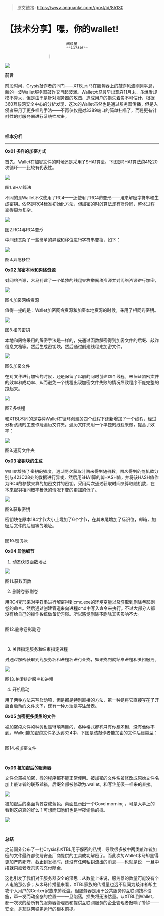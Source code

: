 > 原文链接: https://www.anquanke.com//post/id/85130 


# 【技术分享】嘿，你的wallet!


                                阅读量   
                                **117807**
                            
                        |
                        
                                                                                    



[![](https://p1.ssl.qhimg.com/t014cb90448615f26ad.jpg)](https://p1.ssl.qhimg.com/t014cb90448615f26ad.jpg)



**前言**



前段时间，Crysis敲诈者的同门——XTBL木马在服务器上的敲诈风波刚刚平息，新的一波Wallet服务器敲诈又再起波澜。Wallet木马最早出现在11月末，虽爆发规模不算大，但是由于是针对服务器的攻击，造成用户的损失着实不可估计。根据360互联网安全中心的分析发现，这次的Wallet虽然也是通过服务器传播，但是入侵者采用了更多样的手法——不再仅仅是对3389端口的简单扫描了，而是更有针对性的对服务器进行系统性攻击。

 

**样本分析**

****

**0x01 多样的加密方式**

首先，Wallet在加密文件的时候还是采用了SHA1算法。下图是SHA1算法的4轮20次循环——比较有代表性。

[![](https://p3.ssl.qhimg.com/t017eaed13569d59348.png)](https://p3.ssl.qhimg.com/t017eaed13569d59348.png)

图1.SHA1算法

不同的是Wallet不仅使用了RC4——还使用了RC4的变形——用来解密字符串和生成密钥。依然是RC4标准初始化方法，但加密的时的算法却有所异同，整体过程变得更为复杂。

[![](https://p2.ssl.qhimg.com/t0154ae8dff98b0af69.png)](https://p2.ssl.qhimg.com/t0154ae8dff98b0af69.png)

图2.RC4与RC4变形

中间还夹杂了一些简单的异或和移位进行字符串变换，如下：

[![](https://p2.ssl.qhimg.com/t013978fd12ab0daba2.png)](https://p2.ssl.qhimg.com/t013978fd12ab0daba2.png)

图3.异或移位

**0x02 加密本地和网络资源**

对网络资源，木马创建了一个单独的线程来枚举网络资源并对网络资源进行加密。

[![](https://p2.ssl.qhimg.com/t019476ff7bffdf3a09.png)](https://p2.ssl.qhimg.com/t019476ff7bffdf3a09.png)

图4.加密网络资源

值得一提的是：Wallet加密网络资源和加密本地资源的时候，采用了相同的密钥。

[![](https://p4.ssl.qhimg.com/t01b0414647d77ed577.png)](https://p4.ssl.qhimg.com/t01b0414647d77ed577.png)

图5.相同密钥

本地和网络采用的解密手法是一样的，先通过函数解密得到加密文件的后缀、敲诈信息文档等。然后生成密钥块，然后通过创建线程来加密文件。

[![](https://p0.ssl.qhimg.com/t0180cf770d65f60169.png)](https://p0.ssl.qhimg.com/t0180cf770d65f60169.png)

图6.加密文件

在对文件进行加密的时候，还是保留了以前的同时创建四个线程。来保证加密文件的效率和成功率、从而避免一个线程出现加密文件失败的情况导致程序不能完整的跑起来。

[![](https://p5.ssl.qhimg.com/t01103b546b8579dd5d.png)](https://p5.ssl.qhimg.com/t01103b546b8579dd5d.png)

图7.多线程

和XTBL不同的是变种Wallet在循环创建的四个线程下还新增加了一个线程，经过分析该线的主要作用遍历文件夹。遍历文件夹用一个单独的线程来做，提高了效率：

[![](https://p1.ssl.qhimg.com/t019f128c4fc53b797f.png)](https://p1.ssl.qhimg.com/t019f128c4fc53b797f.png)

图8.遍历文件夹

**0x03 密钥块的生成**

Wallet增强了密钥的强度，通过两次获取时间来得到随机数，两次得到的随机数分别与423C28处的数据进行异或，然后用SHA1算的其HASH值，并将该HASH值作为RC4的参数来算的加密文件的密钥。采用两次通过获取时间来算取随机数，在本来密钥相同概率极低的情况下变的更加的低了。

[![](https://p3.ssl.qhimg.com/t0121bdeb5edb0b6141.png)](https://p3.ssl.qhimg.com/t0121bdeb5edb0b6141.png)

图9.获取密钥

密钥块在原本184字节大小上增加了6个字节，在其末尾增加了标识位，邮箱，加密后文件的后缀等的地址。

[![](data:image/png;base64,iVBORw0KGgoAAAANSUhEUgAAAAEAAAABCAYAAAAfFcSJAAAAAXNSR0IArs4c6QAAAARnQU1BAACxjwv8YQUAAAAJcEhZcwAADsQAAA7EAZUrDhsAAAANSURBVBhXYzh8+PB/AAffA0nNPuCLAAAAAElFTkSuQmCC)](https://p1.ssl.qhimg.com/t0154baf82314db17e6.png)

图10.密钥块

**0x04 其他细节**

1. 动态获取函数地址

[![](https://p3.ssl.qhimg.com/t018277bbfcf1b1b5d0.png)](https://p3.ssl.qhimg.com/t018277bbfcf1b1b5d0.png)

图11.获取函数

2. 删除卷影副卷

用RC4变形来对字符串进行解密得到cmd.exe的环境变量以及获取到删除卷影副卷的命令。然后通过创建管道来向进程cmd中写入命令来执行。不过大部分人都没有给自己的操作系统做备份习惯。所以感觉删除不删除其实影响不大。

[![](data:image/png;base64,iVBORw0KGgoAAAANSUhEUgAAAAEAAAABCAYAAAAfFcSJAAAAAXNSR0IArs4c6QAAAARnQU1BAACxjwv8YQUAAAAJcEhZcwAADsQAAA7EAZUrDhsAAAANSURBVBhXYzh8+PB/AAffA0nNPuCLAAAAAElFTkSuQmCC)](https://p1.ssl.qhimg.com/t016633bf615f2df120.png)

图12.删除卷影副卷

 

3. 关闭指定服务和结束指定进程

对通过解密获取到的服务名和进程名进行查找，如果找到就结束进程和关闭服务。

[![](https://p5.ssl.qhimg.com/t01a37dd682e00b6f10.png)](https://p5.ssl.qhimg.com/t01a37dd682e00b6f10.png)

图13.关闭特定服务和进程

4. 开机启动

用了两种方法来写启动项，但是都是特别直接的方法，第一种是将它直接写在了开启自启动的文件夹下，还有一种方法是写注册表。

**0x05 加密更多类型的文件**

被加密的文件的种类也是琳琅满目的。各种格式都有只有你想不到，没有他做不到。Wallet能加密的文件多达到324中，下图是该敲诈者能加密的文件后缀类型：

[![](data:image/png;base64,iVBORw0KGgoAAAANSUhEUgAAAAEAAAABCAYAAAAfFcSJAAAAAXNSR0IArs4c6QAAAARnQU1BAACxjwv8YQUAAAAJcEhZcwAADsQAAA7EAZUrDhsAAAANSURBVBhXYzh8+PB/AAffA0nNPuCLAAAAAElFTkSuQmCC)](https://p1.ssl.qhimg.com/t01dac17836d25c5df2.png)

图14.被加密文件

 

**0x06 被加密后的服务器**

文件全部被加密，有的程序都不能正常使用。被加密的文件名被修改成原始文件名加上敲诈者的联系邮箱，后缀全部被修改为.wallet。和写注册表一样来的直接。

[![](https://p0.ssl.qhimg.com/t017abcf3467c4dfdf3.png)](https://p0.ssl.qhimg.com/t017abcf3467c4dfdf3.png)

被加密后的桌面背景变成蓝色，桌面显示出一个Good morning ，可是大早上的看到这的真的好么？可想而知他们也是半夜偷偷的搞。

[![](https://p3.ssl.qhimg.com/t01ada555429bba04e7.png)](https://p3.ssl.qhimg.com/t01ada555429bba04e7.png)

 <br>

**总结**



之前国外公布了一批Crysis和XTBL用于解密的私钥，导致很多被中两类敲诈者加密的文件最终都使用安全厂商提供的工具成功解密了。而此次的Wallet木马却显得更加严防死守，截止到发稿时，还没有任何私钥流出的消息——也就是说，一旦中招就只能老老实实的交付赎金。

这也引发了我们对于服务器安全的深思：从数量上来说，服务器的数量可能没有个人电脑那么多；从木马传播量来看，XTBL家族的传播量也远不及同为敲诈者却主攻个人用户的Cerber家族来的泛滥。但服务器是用于公共服务的互联网技术设施，牵一发而动全身的位置——一旦陷落，损失将无法估量。从XTBL到Wallet，都一次次的给所有的服务器管理员和提供互联网服务的企业管理者敲响了警钟——安全，是互联网稳定运行的根本前提。

<br style="text-align: left">
